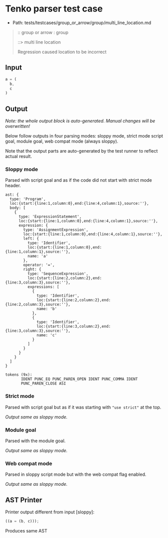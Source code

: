 # Tenko parser test case

- Path: tests/testcases/group_or_arrow/group/multi_line_location.md

> :: group or arrow : group
>
> ::> multi line location
>
> Regression caused location to be incorrect

## Input

`````js
a = (
  b,
  c
)
`````

## Output

_Note: the whole output block is auto-generated. Manual changes will be overwritten!_

Below follow outputs in four parsing modes: sloppy mode, strict mode script goal, module goal, web compat mode (always sloppy).

Note that the output parts are auto-generated by the test runner to reflect actual result.

### Sloppy mode

Parsed with script goal and as if the code did not start with strict mode header.

`````
ast: {
  type: 'Program',
  loc:{start:{line:1,column:0},end:{line:4,column:1},source:''},
  body: [
    {
      type: 'ExpressionStatement',
      loc:{start:{line:1,column:0},end:{line:4,column:1},source:''},
      expression: {
        type: 'AssignmentExpression',
        loc:{start:{line:1,column:0},end:{line:4,column:1},source:''},
        left: {
          type: 'Identifier',
          loc:{start:{line:1,column:0},end:{line:1,column:1},source:''},
          name: 'a'
        },
        operator: '=',
        right: {
          type: 'SequenceExpression',
          loc:{start:{line:2,column:2},end:{line:3,column:3},source:''},
          expressions: [
            {
              type: 'Identifier',
              loc:{start:{line:2,column:2},end:{line:2,column:3},source:''},
              name: 'b'
            },
            {
              type: 'Identifier',
              loc:{start:{line:3,column:2},end:{line:3,column:3},source:''},
              name: 'c'
            }
          ]
        }
      }
    }
  ]
}

tokens (9x):
       IDENT PUNC_EQ PUNC_PAREN_OPEN IDENT PUNC_COMMA IDENT
       PUNC_PAREN_CLOSE ASI
`````

### Strict mode

Parsed with script goal but as if it was starting with `"use strict"` at the top.

_Output same as sloppy mode._

### Module goal

Parsed with the module goal.

_Output same as sloppy mode._

### Web compat mode

Parsed in sloppy script mode but with the web compat flag enabled.

_Output same as sloppy mode._

## AST Printer

Printer output different from input [sloppy]:

````js
((a = (b, c)));
````

Produces same AST
